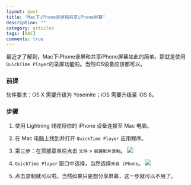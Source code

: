```yaml
---
layout: post
title: "Mac下iPhone录屏和共享iPhone屏幕"
description: ""
category: articles
tags: [RAC]
comments: true
---
```


最近才了解到，Mac下iPhone录屏和共享iPhone屏幕如此的简单。那就是使用`QuickTime Player`的录屏功能啦。当然iOS设备应该都可以。

### 前提

软件要求：OS X 需要升级为 Yosemite；iOS 需要升级至 iOS 8。

### 步骤

1. 使用 Lightning 线缆将你的 iPhone 设备连接至 Mac 电脑。

2. 在 Mac 电脑上找到并打开 `QuickTime Player` 应用程序。

3. 第三步：在顶部菜单栏点击 `文件` > `新建影片录制`。
![](http://7xr0hq.com1.z0.glb.clouddn.com/blog%2Fimage%2FiPhone-screen-share-1.png)

4. `QuickTime Player` 窗口中选择，当然选择`来自 iPhone`。
![](http://7xr0hq.com1.z0.glb.clouddn.com/blog%2Fimage%2FiPhone-screen-share-2.png)

5. 点击录制就可以啦。当然如果只是想分享屏幕，这一步就可以不用了。

